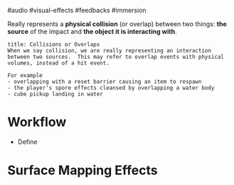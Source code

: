 #audio #visual-effects #feedbacks #immersion 



Really represents a **physical collision** (or overlap) between two things: **the source** of the impact and **the object it is interacting with**. 

```ad-note
title: Collisions or Overlaps 
When we say collision, we are really representing an interaction between two sources.  This may refer to overlap events with physical volumes, instead of a hit event. 

For example
- overlapping with a reset barrier causing an item to respawn
- the player's spore effects cleansed by overlapping a water body
- cube pickup landing in water

```

# Workflow

- Define 

# Surface Mapping Effects
